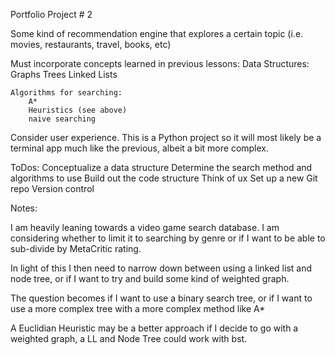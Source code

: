 Portfolio Project # 2

Some kind of recommendation engine that explores a certain topic (i.e. movies, restaurants, travel, books, etc)

Must incorporate concepts learned in previous lessons:
    Data Structures:
        Graphs
        Trees
        Linked Lists

    Algorithms for searching:
        A*
        Heuristics (see above)
        naive searching

Consider user experience. This is a Python project so it will most likely be a terminal app
much like the previous, albeit a bit more complex.

ToDos:
    Conceptualize a data structure
    Determine the search method and algorithms to use
    Build out the code structure
    Think of ux
    Set up a new Git repo
    Version control


Notes:

I am heavily leaning towards a video game search database. I am considering whether to limit it to searching by genre or if I want to be able to sub-divide
by MetaCritic rating. 

In light of this I then need to narrow down between using a linked list and node tree, or if I want to try and build some kind of weighted graph.

The question becomes if I want to use a binary search tree, or if I want to use a more complex tree with a more complex method like A*

A Euclidian Heuristic may be a better approach if I decide to go with a weighted graph, a LL and Node Tree could work with bst. 


